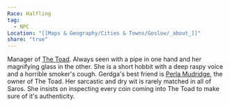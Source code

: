 ```yaml
---
Race: Halfling
tag:
  - NPC
Location: "[[Maps & Geography/Cities & Towns/Goslow/_about_]]"
share: "true"
---
```


Manager of [The Toad](../Locations/The%20Toad.md). Always seen with a pipe in one hand and her magnifying glass in the other. She is a short hobbit with a deep raspy voice and a horrible smoker's cough. Gerdga's best friend is [Perla Mudridge](./Perla%20Mudridge.md), the owner of The Toad. Her sarcastic and dry wit is rarely matched in all of Saros. She insists on inspecting every coin coming into The Toad to make sure of it's authenticity.